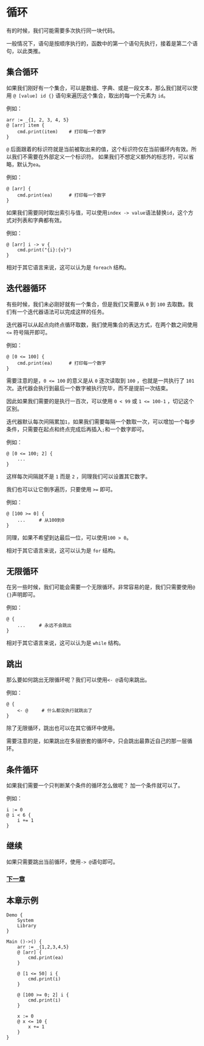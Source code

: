 # 循环
有的时候，我们可能需要多次执行同一块代码。

一般情况下，语句是按顺序执行的，函数中的第一个语句先执行，接着是第二个语句，以此类推。
## 集合循环
如果我们刚好有一个集合，可以是数组、字典、或是一段文本，那么我们就可以使用 `@ [value] id {}` 语句来遍历这个集合，取出的每一个元素为 `id`。

例如：
```
arr := _{1, 2, 3, 4, 5}
@ [arr] item {
    cmd.print(item)    # 打印每一个数字
}
```
`@` 后面跟着的标识符就是当前被取出来的值，这个标识符仅在当前循环内有效。所以我们不需要在外部定义一个标识符。
如果我们不想定义额外的标志符，可以省略，默认为`ea`。

例如：
```
@ [arr] {
    cmd.print(ea)      # 打印每一个数字
}
```

如果我们需要同时取出索引与值，可以使用`index -> value`语法替换`id`，这个方式对列表和字典都有效。

例如：
```
@ [arr] i -> v {
    cmd.print("{i}:{v}")
}
```

相对于其它语言来说，这可以认为是 `foreach` 结构。
## 迭代器循环
有些时候，我们未必刚好就有一个集合，但是我们又需要从 `0` 到 `100` 去取数。我们有一个迭代器语法可以完成这样的任务。

迭代器可以从起点向终点循环取数，我们使用集合的表达方式，在两个数之间使用 `<=` 符号隔开即可。

例如：
```
@ [0 <= 100] {
    cmd.print(ea)      # 打印每一个数字
}
```
需要注意的是，`0 <= 100` 的意义是从 `0` 逐次读取到 `100` ，也就是一共执行了 `101` 次。迭代器会执行到最后一个数字被执行完毕，而不是提前一次结束。

因此如果我们需要的是执行一百次，可以使用 `0 < 99` 或 `1 <= 100-1` ，切记这个区别。

迭代器默认每次间隔累加`1`，如果我们需要每隔一个数取一次，可以增加一个每步条件，只需要在起点和终点完成后再插入`;`和一个数字即可。

例如：
```
@ [0 <= 100; 2] {
    ...
}
```
这样每次间隔就不是 `1` 而是 `2` ，同理我们可以设置其它数字。

我们也可以让它倒序遍历，只要使用 `>=` 即可。

例如：
```
@ [100 >= 0] {
    ...     # 从100到0
}
```
同理，如果不希望到达最后一位，可以使用`100 > 0`。

相对于其它语言来说，这可以认为是 `for` 结构。
## 无限循环
在另一些时候，我们可能会需要一个无限循环。非常容易的是，我们只需要使用`@ {}`声明即可。

例如：
```
@ {
    ...     # 永远不会跳出
}
```
相对于其它语言来说，这可以认为是 `while` 结构。
## 跳出
那么要如何跳出无限循环呢？我们可以使用`<- @`语句来跳出。

例如：
```
@ {
    <- @     # 什么都没执行就跳出了
}
```
除了无限循环，跳出也可以在其它循环中使用。

需要注意的是，如果跳出在多层嵌套的循环中，只会跳出最靠近自己的那一层循环。
## 条件循环
如果我们需要一个只判断某个条件的循环怎么做呢？
加一个条件就可以了。

例如：
```
i := 0
@ i < 6 {
    i += 1
}
```
## 继续
如果只需要跳出当前循环，使用`-> @`语句即可。

### [下一章](函数类型.md)

## 本章示例
```
Demo {
    System
    Library
}

Main ()->() {
    arr := _{1,2,3,4,5}
    @ [arr] {
        cmd.print(ea)
    }

    @ [1 <= 50] i {
        cmd.print(i)
    }

    @ [100 >= 0; 2] i {
        cmd.print(i)
    }

    x := 0
    @ x <= 10 {
        x += 1
    }
}
```